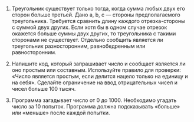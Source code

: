 1. Треугольник существует только тогда, когда сумма любых двух его сторон больше третьей. Дано a, b, c — стороны
   предполагаемого треугольника. Требуется сравнить длину каждого отрезка-стороны с суммой двух других. Если хотя бы в
   одном случае отрезок окажется больше суммы двух других, то треугольника с такими сторонами не существует. Отдельно
   сообщить является ли треугольник разносторонним, равнобедренным или равносторонним.

2. Напишите код, который запрашивает число и сообщает является ли оно простым или составным. Используйте правило для
   проверки: «Число является простым, если делится нацело только на единицу и на себя». Сделайте ограничение на ввод
   отрицательных чисел и чисел больше 100 тысяч.

3. Программа загадывает число от 0 до 1000. Необходимо угадать число за 10 попыток. Программа должна подсказывать
   «больше» или «меньше» после каждой попытки.